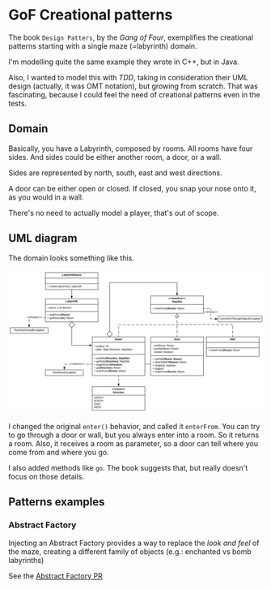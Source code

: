 # GoF Creational patterns

The book `Design Patters`, by the _Gang of Four_, exemplifies the creational patterns starting with a single maze (=labyrinth) domain.

I'm modelling quite the same example they wrote in C++, but in Java.

Also, I wanted to model this with _TDD_, taking in consideration their UML design (actually, it was OMT notation), but growing from scratch. That was fascinating, because I could feel the need of creational patterns even in the tests. 

## Domain

Basically, you have a Labyrinth, composed by rooms. All rooms have four sides. And sides could be either another room, a door, or a wall.

Sides are represented by north, south, east and west directions.

A door can be either open or closed. If closed, you snap your nose onto it, as you would in a wall.

There's no need to actually model a player, that's out of scope. 

## UML diagram
The domain looks something like this.

![UML diagram](https://github.com/libasoles/gof-creational-patterns/blob/master/uml.png)

I changed the original `enter()` behavior, and called it `enterFrom`. You can try to go through a door or wall, but you always enter into a room. So it returns a room. Also, it receives a room as parameter, so a door can tell where you come from and where you go.

I also added methods like `go`. The book suggests that, but really doesn't focus on those details.

## Patterns examples

### Abstract Factory

Injecting an Abstract Factory provides a way to replace the _look and feel_ of the maze, creating a different family of objects (e.g.: enchanted vs bomb labyrinths)

See the [Abstract Factory PR](https://github.com/libasoles/gof-creational-patterns/pull/1/files)